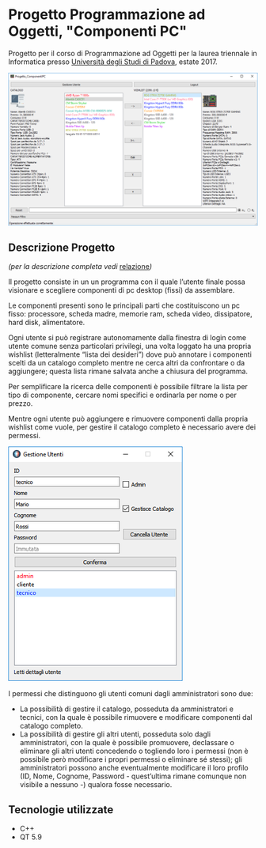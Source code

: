 # Progetto Programmazione ad Oggetti, "Componenti PC"

Progetto per il corso di Programmazione ad Oggetti per la laurea triennale in Informatica presso [Università degli Studi di Padova](https://www.unipd.it/), estate 2017.



![](Screenshot/Screenshot.png)



## Descrizione Progetto

*(per la descrizione completa vedi* [relazione](relazione.pdf)*)*

Il progetto consiste in un un programma con il quale l’utente finale possa visionare e scegliere componenti di pc desktop (fissi) da assemblare.

Le componenti presenti sono le principali parti che costituiscono un pc fisso: processore, scheda madre, memorie ram, scheda video, dissipatore, hard disk, alimentatore.

Ogni utente si può registrare autonomamente dalla finestra di login come utente comune senza particolari privilegi, una volta loggato ha una propria wishlist (letteralmente “lista dei desideri”) dove può annotare i componenti scelti da un catalogo completo mentre ne cerca altri da confrontare o da aggiungere; questa lista rimane salvata anche a chiusura del programma.

Per semplificare la ricerca delle componenti è possibile filtrare la lista per tipo di componente, cercare nomi specifici e ordinarla per nome o per prezzo.

Mentre ogni utente può aggiungere e rimuovere componenti dalla propria wishlist come vuole, per gestire il catalogo completo è necessario avere dei permessi.

![](Screenshot/Screenshot2.png)

I permessi che distinguono gli utenti comuni dagli amministratori sono due:

- La possibilità di gestire il catalogo, posseduta da amministratori e tecnici, con la quale è possibile rimuovere e modificare componenti dal catalogo completo.
- La possibilità di gestire gli altri utenti, posseduta solo dagli amministratori, con la quale è possibile promuovere, declassare o eliminare gli altri utenti concedendo o togliendo loro i permessi (non è possibile però modificare i propri permessi o eliminare sé stessi); gli amministratori possono anche eventualmente modificare il loro profilo (ID, Nome, Cognome, Password - quest’ultima rimane comunque non visibile a nessuno -) qualora fosse necessario.

## Tecnologie utilizzate

- C++
- QT 5.9

